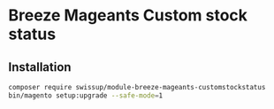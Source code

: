 # Breeze Mageants Custom stock status

## Installation

```bash
composer require swissup/module-breeze-mageants-customstockstatus
bin/magento setup:upgrade --safe-mode=1
```
